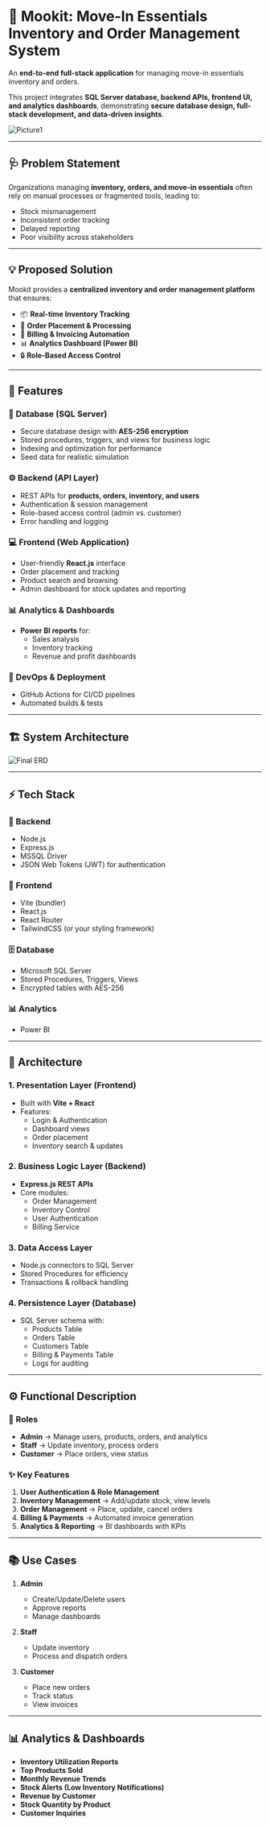 # 🛒 Mookit: Move-In Essentials Inventory and Order Management System

An **end-to-end full-stack application** for managing move-in essentials inventory and orders. 

 
This project integrates **SQL Server database, backend APIs, frontend UI, and analytics dashboards**, demonstrating **secure database design, full-stack development, and data-driven insights**.

![Picture1](https://github.com/user-attachments/assets/80a4f21a-c5fe-4397-ae2d-5e4911dea4da)

---

## 🩺 Problem Statement
Organizations managing **inventory, orders, and move-in essentials** often rely on manual processes or fragmented tools, leading to:
- Stock mismanagement
- Inconsistent order tracking
- Delayed reporting
- Poor visibility across stakeholders

---

## 💡 Proposed Solution
Mookit provides a **centralized inventory and order management platform** that ensures:
- 📦 **Real-time Inventory Tracking**  
- 🛒 **Order Placement & Processing**  
- 📑 **Billing & Invoicing Automation**  
- 📊 **Analytics Dashboard (Power BI)**  
- 🔒 **Role-Based Access Control**  

---

## 📌 Features

### 🔐 Database (SQL Server)
- Secure database design with **AES-256 encryption**
- Stored procedures, triggers, and views for business logic
- Indexing and optimization for performance
- Seed data for realistic simulation

### ⚙️ Backend (API Layer)
- REST APIs for **products, orders, inventory, and users**
- Authentication & session management
- Role-based access control (admin vs. customer)
- Error handling and logging

### 💻 Frontend (Web Application)
- User-friendly **React.js** interface
- Order placement and tracking
- Product search and browsing
- Admin dashboard for stock updates and reporting

### 📊 Analytics & Dashboards
- **Power BI reports** for:
  - Sales analysis
  - Inventory tracking
  - Revenue and profit dashboards

### 🚀 DevOps & Deployment
- GitHub Actions for CI/CD pipelines
- Automated builds & tests

---

## 🏗️ System Architecture

![Final ERD](https://github.com/user-attachments/assets/3a01fc03-3f44-464f-9dbf-f0890846c150)

---

## ⚡ Tech Stack

### 🔧 Backend
- Node.js  
- Express.js  
- MSSQL Driver  
- JSON Web Tokens (JWT) for authentication    

### 🎨 Frontend
- Vite (bundler)  
- React.js  
- React Router  
- TailwindCSS (or your styling framework)  

### 🗄️ Database
- Microsoft SQL Server  
- Stored Procedures, Triggers, Views  
- Encrypted tables with AES-256  

### 📊 Analytics
- Power BI  

---

## 🏢 Architecture

### **1. Presentation Layer (Frontend)**
- Built with **Vite + React**
- Features:
  - Login & Authentication
  - Dashboard views
  - Order placement
  - Inventory search & updates

### **2. Business Logic Layer (Backend)**
- **Express.js REST APIs**
- Core modules:
  - Order Management
  - Inventory Control
  - User Authentication
  - Billing Service

### **3. Data Access Layer**
- Node.js connectors to SQL Server
- Stored Procedures for efficiency
- Transactions & rollback handling

### **4. Persistence Layer (Database)**
- SQL Server schema with:
  - Products Table
  - Orders Table
  - Customers Table
  - Billing & Payments Table
  - Logs for auditing

---

## ⚙️ Functional Description

### 🔑 Roles
- **Admin** → Manage users, products, orders, and analytics
- **Staff** → Update inventory, process orders
- **Customer** → Place orders, view status

### ✨ Key Features
1. **User Authentication & Role Management**  
2. **Inventory Management** → Add/update stock, view levels  
3. **Order Management** → Place, update, cancel orders  
4. **Billing & Payments** → Automated invoice generation  
5. **Analytics & Reporting** → BI dashboards with KPIs  

---

## 📚 Use Cases
1. **Admin**
   - Create/Update/Delete users
   - Approve reports
   - Manage dashboards

2. **Staff**
   - Update inventory
   - Process and dispatch orders

3. **Customer**
   - Place new orders
   - Track status
   - View invoices

---

## 📊 Analytics & Dashboards
- **Inventory Utilization Reports**
- **Top Products Sold**
- **Monthly Revenue Trends**
- **Stock Alerts (Low Inventory Notifications)**
- **Revenue by Customer**
- **Stock Quantity by Product**
- **Customer Inquiries**
